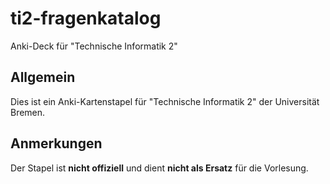 # ti2-fragenkatalog
Anki-Deck für "Technische Informatik 2"

## Allgemein
Dies ist ein Anki-Kartenstapel für "Technische Informatik 2" der Universität Bremen.

## Anmerkungen
Der Stapel ist **nicht offiziell** und dient **nicht als Ersatz** für die Vorlesung.
